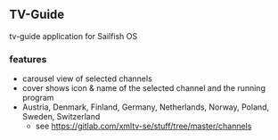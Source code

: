 ## TV-Guide

tv-guide application for Sailfish OS

### features

* carousel view of selected channels
* cover shows icon & name of the selected channel and the running program
* Austria, Denmark, Finland, Germany, Netherlands, Norway, Poland, Sweden, Switzerland
    * see https://gitlab.com/xmltv-se/stuff/tree/master/channels
